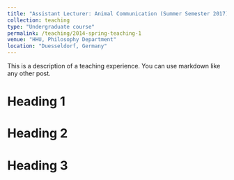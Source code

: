```yaml
---
title: "Assistant Lecturer: Animal Communication (Summer Semester 2017)"
collection: teaching
type: "Undergraduate course"
permalink: /teaching/2014-spring-teaching-1
venue: "HHU, Philosophy Department"
location: "Duesseldorf, Germany"
---
```


This is a description of a teaching experience. You can use markdown like any other post.

Heading 1
======

Heading 2
======

Heading 3
======

